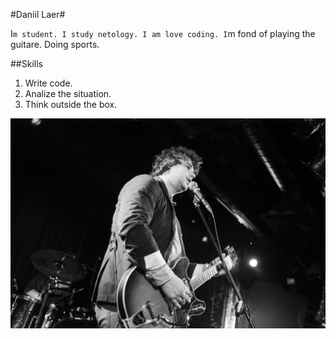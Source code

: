 #Daniil Laer#

I`m student. I study netology. I am love coding.
I`m fond of playing the guitare. Doing sports.

##Skills
1. Write code.
2. Analize the situation.
3. Think outside the box.

![foto](/img/Foto.jpg)